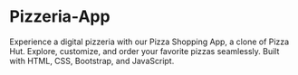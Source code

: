 # Pizzeria-App
Experience a digital pizzeria with our Pizza Shopping App, a clone of Pizza Hut. Explore, customize, and order your favorite pizzas seamlessly. Built with HTML, CSS, Bootstrap, and JavaScript.
